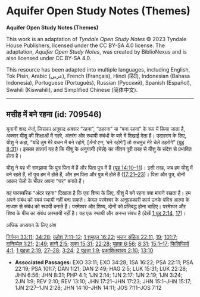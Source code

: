 # Aquifer Open Study Notes (Themes)

**Aquifer Open Study Notes (Themes)**

This work is an adaptation of *Tyndale Open Study Notes* © 2023 Tyndale House Publishers, licensed under the CC BY\-SA 4\.0 license. The adaptation, *Aquifer Open Study Notes*, was created by BiblioNexus and is also licensed under CC BY\-SA 4\.0\.

This resource has been adapted into multiple languages, including English, Tok Pisin, Arabic (عربي), French (Français), Hindi (हिंदी), Indonesian (Bahasa Indonesia), Portuguese (Português), Russian (Русский), Spanish (Español), Swahili (Kiswahili), and Simplified Chinese (简体中文).



--------------------------------

## मसीह में बने रहना (id: 709546)

यूनानी शब्द *मेनो*, जिसका अनुवाद अक्सर “रहना”, “ठहरना” या “बना रहना” के रूप में किया जाता है, अक्सर यीशु की शिक्षाओं में गहरे, अंतरंग और स्थायी संबंधों के बारे में दिखाई देता है। उदाहरण के लिए, यीशु ने कहा, “यदि तुम मेरे वचन में बने रहोगे, \[*मेनो* *एन*, ‘बने रहोगे’] तो सचमुच मेरे चेले ठहरोगे” ([यूह 8:31](https://ref.ly/John8:31))। इसका तात्पर्य यह है कि यीशु के अनुयायी (चेले) का जीवन पूरी तरह से यीशु के संदेश से प्रभावित होता है।

यीशु ने यह भी समझाया कि पुत्र पिता में हैं और पिता पुत्र में हैं ([यूह 14:10–11](https://ref.ly/John14:10-John14:11))। इसी तरह, जब हम यीशु में बने रहते हैं, तो पुत्र हम में होते हैं, और हम पिता और पुत्र में होते हैं ([17:21–23](https://ref.ly/John17:21-John17:23))। पिता और पुत्र, दोनों आकर चेलो के भीतर अपना "घर" बनाते हैं।

यह पारस्परिक "अंदर रहना" दिखाता है कि एक शिष्य के लिए, यीशु में बने रहना क्या मायने रखता है। हम अपने संबंध को स्वयं स्थायी नहीं बना सकते। केवल परमेश्वर के अनुग्रहकारी कार्य उनके पवित्र आत्मा के माध्यम से संबंध को स्थायी बनाते हैं। परमेश्वर और शिष्य, दोनों को प्रतिबद्ध होना चाहिए। परमेश्वर और शिष्य के बीच का संबंध अस्थायी नहीं है। यह एक स्थायी और अनन्त संबंध है (देखें [1 यूह 2:14](https://ref.ly/1John2:14), [17](https://ref.ly/1John2:17))।

अधिक अध्ययन के लिए अंश

[निर्गमन 33:11](https://ref.ly/Exod33:11); [34:28](https://ref.ly/Exod34:28); [यहोशू 7:11–12](https://ref.ly/Josh7:11-Josh7:12); [1 शमूएल 16:22](https://ref.ly/1Sam16:22); [भजन संहिता 22:11](https://ref.ly/Ps22:11), [19](https://ref.ly/Ps22:19); [101:7](https://ref.ly/Ps101:7); [दानिय्येल 1:21](https://ref.ly/Dan1:21); [2:49](https://ref.ly/Dan2:49); [हाग्गै 2:5](https://ref.ly/Hag2:5); [लूका 15:31](https://ref.ly/Luke15:31); [22:28](https://ref.ly/Luke22:28); [यूहन्ना 6:56](https://ref.ly/John6:56); [8:31](https://ref.ly/John8:31); [15:1–17](https://ref.ly/John15:1-John15:17); [फिलिप्पियों 4:1](https://ref.ly/Phil4:1); [1 यूहन्ना 2:19](https://ref.ly/1John2:19), [27–28](https://ref.ly/1John2:27-1John2:28); [3:24](https://ref.ly/1John3:24); [2 यूहन्ना 1:9](https://ref.ly/2John1:9); [प्रकाशितवाक्य 2:10](https://ref.ly/Rev2:10); [13:10](https://ref.ly/Rev13:10)

* **Associated Passages:** EXO 33:11; EXO 34:28; 1SA 16:22; PSA 22:11; PSA 22:19; PSA 101:7; DAN 1:21; DAN 2:49; HAG 2:5; LUK 15:31; LUK 22:28; JHN 6:56; JHN 8:31; PHP 4:1; 1JN 2:14; 1JN 2:17; 1JN 2:19; 1JN 3:24; 2JN 1:9; REV 2:10; REV 13:10; JHN 17:21–JHN 17:23; JHN 15:1–JHN 15:17; 1JN 2:27–1JN 2:28; JHN 14:10–JHN 14:11; JOS 7:11–JOS 7:12

